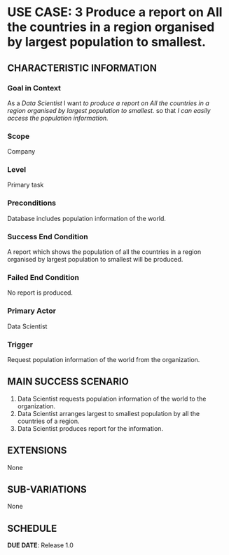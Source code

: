 # USE CASE: 3 Produce a report on All the countries in a region organised by largest population to smallest.

## CHARACTERISTIC INFORMATION

### Goal in Context

As a *Data Scientist* I want *to produce a report on All the countries in a region organised by largest population to smallest.* so that *I can easily access the population information.*

### Scope

Company

### Level

Primary task

### Preconditions

Database includes population information of the world.

### Success End Condition

A report which shows the population of all the countries in a region organised by largest population to smallest will be produced.

### Failed End Condition

No report is produced.

### Primary Actor

Data Scientist

### Trigger

Request population information of the world from the organization.

## MAIN SUCCESS SCENARIO

1. Data Scientist requests population information of the world to the organization.
2. Data Scientist arranges largest to smallest population by all the countries of a region.
3. Data Scientist produces report for the information.

## EXTENSIONS

None

## SUB-VARIATIONS

None

## SCHEDULE

**DUE DATE**: Release 1.0